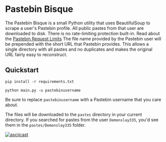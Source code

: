 # Pastebin Bisque
The Pastebin Bisque is a small Python utility that uses BeautifulSoup to scrape a user's Pastebin profile. All public pastes from that user are downloaded to disk. There is no rate-limiting protection built-in. Read about the [Pastebin Request Limits](https://pastebin.com/doc_scraping_api#2) The file name provided by the Pastebin user will be prepended with the short URL that Pastebin provides. This allows a single directory with all pastes and no duplicates and makes the original URL fairly easy to reconstruct. 

## Quickstart
`pip install -r requirements.txt`

`python main.py -u pastebinusername`

Be sure to replace `pastebinusername` with a Pastebin username that you care about.

The files will be downloaded to the `pastes` directory in your current directory. If you searched for pastes from the user `Demonslay335`, you'd see them in the `pastes/Demonslay335` folder. 

[![asciicast](https://asciinema.org/a/306382.svg)](https://asciinema.org/a/306382)
